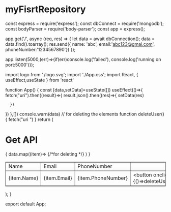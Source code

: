 # myFisrtRepository
const express = require('express');
const dbConnect = require('mongodb');
const bodyParser = require('body-parser');
const app = express();

app.get('/', async (req, res) => {
    let data = await dbConnection();
    data = data.find().toarray();
    res.send({ name: 'abc', email:'abc123@gmai.com', phoneNumber:'1234567890'})
});

app.listen(5000,(err)=>{if(err)console.log('failed'), console.log('running on port:5000')});








 import logo from './logo.svg';
import './App.css';
import React, { useEffect,useState } from 'react'

function App() {
  const [data,setData]=useState([])
  useEffect(()=>{
    fetch("uri").then((result)=>{
      result.json().then((res)=>{
        setData(res)
  
      })
  })
  },[])
  console.warn(data)
  // for deleting the elements
  function deleteUser()
  {
    fetch("uri ")
  }
  return (
    <div className="App" >
      <h1>Get API</h1>
      <table border="1">
        <tr>
          <td>Name</td>
          <td>Email</td>
          <td>PhoneNumber</td>
        </tr>
        {
          data.map((item)=> 
          <tr>
          <td>{item.Name}</td>
          <td>{item.Email}</td>
          <td>{item.PhoneNumber}</td>
          {/*for deleting */}
          <td><button onclick={()=>deleteUser((item))}>Delet</button></td>
        </tr>
          )
        }
      </table>
    </div>
  );
}

export default App;







